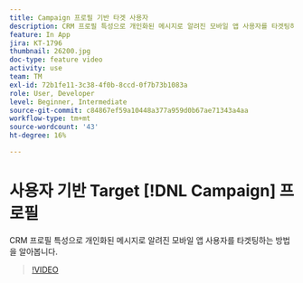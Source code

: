 ```yaml
---
title: Campaign 프로필 기반 타겟 사용자
description: CRM 프로필 특성으로 개인화된 메시지로 알려진 모바일 앱 사용자를 타겟팅하는 방법을 알아봅니다.
feature: In App
jira: KT-1796
thumbnail: 26200.jpg
doc-type: feature video
activity: use
team: TM
exl-id: 72b1fe11-3c38-4f0b-8ccd-0f7b73b1083a
role: User, Developer
level: Beginner, Intermediate
source-git-commit: c84867ef59a10448a377a959d0b67ae71343a4aa
workflow-type: tm+mt
source-wordcount: '43'
ht-degree: 16%

---
```


# 사용자 기반 Target [!DNL Campaign] 프로필

CRM 프로필 특성으로 개인화된 메시지로 알려진 모바일 앱 사용자를 타겟팅하는 방법을 알아봅니다.

>[!VIDEO](https://video.tv.adobe.com/v/26200?quality=12&learn=on)
